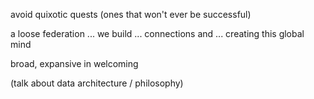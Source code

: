 avoid quixotic quests (ones that won't ever be successful)

a loose federation ... we build ... connections and ... creating this global mind

broad, expansive in welcoming

(talk about data architecture / philosophy)
